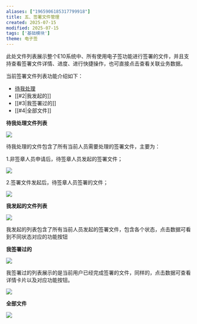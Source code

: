 ```yaml
---
aliases: ["1965906185317799918"]
title: 五、签署文件管理
created: 2025-07-15
modified: 2025-07-15
tags: ['基础模块']
theme: 电子签
---
```


此处文件列表展示整个E10系统中、所有使用电子签功能进行签署的文件，并且支持查看签署文件详情、进度、进行快捷操作，也可直接点击查看关联业务数据。

当前签署文件列表功能介绍如下：

- [待我处理](http://1)
- [[#2|我发起的]]
- [[#3|我签署过的]]
- [[#4|全部文件]]

**待我处理文件列表**

**![](https://myhelpdoc.oss-cn-heyuan.aliyuncs.com/mdimages/bca68ad00618c69eaa1eee14689e2175.jpg)**

待我处理的文件包含了所有当前人员需要处理的签署文件，主要为：

1.非签章人员申请后，待签章人员发起的签署文件；

![](https://myhelpdoc.oss-cn-heyuan.aliyuncs.com/mdimages/d4cd3026f8e7700ce0c0d1a76bd5edaf.jpg)

2.签署文件发起后，待签章人员签署的文件；

![](https://myhelpdoc.oss-cn-heyuan.aliyuncs.com/mdimages/61abc6b6ada55d16f804b2c076866732.jpg)

**我发起的文件列表**

**![](https://myhelpdoc.oss-cn-heyuan.aliyuncs.com/mdimages/00188f50d969ab635fa5418a8081e2de.jpg)**

我发起的列表包含了所有当前人员发起的签署文件，包含各个状态，点击数据可看到不同状态对应的功能按钮

**我签署过的**

![](https://myhelpdoc.oss-cn-heyuan.aliyuncs.com/mdimages/3de9fadd9cf5b7cefa6db4ee2a6fd3e1.jpg)

我签署过的列表展示的是当前用户已经完成签署的文件，同样的，点击数据可查看详情卡片以及对应功能按钮。

![](https://myhelpdoc.oss-cn-heyuan.aliyuncs.com/mdimages/f7f6d7ea2ff6069a48c37ae5ef450000.jpg)

**全部文件**

![](https://myhelpdoc.oss-cn-heyuan.aliyuncs.com/mdimages/abbcee3d06e5078c2c62c8d70a7e4fb5.jpg)

